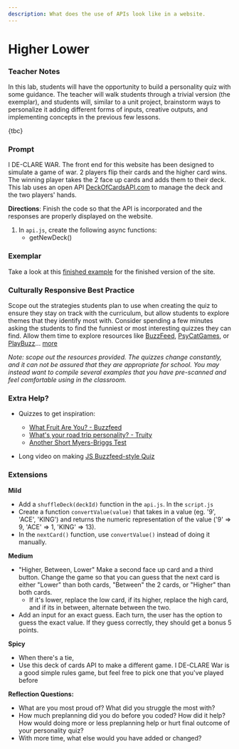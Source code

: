 ```yaml
---
description: What does the use of APIs look like in a website.
---
```


# Higher Lower

### Teacher Notes

In this lab, students will have the opportunity to build a personality quiz with some guidance. The teacher will walk students through a trivial version (the exemplar), and students will, similar to a unit project, brainstorm ways to personalize it adding different forms of inputs, creative outputs, and implementing concepts in the previous few lessons.

{tbc}

### Prompt

I DE-CLARE WAR. The front end for this website has been designed to simulate a game of war. 2 players flip their cards and the higher card wins. The winning player takes the 2 face up cards and adds them to their deck. This lab uses an open API [DeckOfCardsAPI.com](https://deckofcardsapi.com/) to manage the deck and the two players' hands. 

**Directions**: Finish the code so that the API is incorporated and the responses are properly displayed on the website.

1. In `api.js`, create the following async functions:
    - getNewDeck()

### Exemplar

Take a look at this [finished example](./U3LAB2-Exemplar/index.html) for the finished version of the site.

### Culturally Responsive Best Practice

Scope out the strategies students plan to use when creating the quiz to ensure they stay on track with the curriculum, but allow students to explore themes that they identify most with. Consider spending a few minutes asking the students to find the funniest or most interesting quizzes they can find. Allow them time to explore resources like [BuzzFeed](https://www.buzzfeed.com/quizzes), [PsyCatGames](https://psycatgames.com/quiz/), or [PlayBuzz](https://www.playbuzz.com/quizzes/personality)... [more](https://funpersonalityquizzes.net/)

_Note: scope out the resources provided. The quizzes change constantly, and it can not be assured that they are appropriate for school. You may instead want to compile several examples that you have pre-scanned and feel comfortable using in the classroom._

### Extra Help?

- Quizzes to get inspiration:
    - [What Fruit Are You? - Buzzfeed](https://www.buzzfeed.com/natalyalobanova/what-fruit-are-you)
    - [What's your road trip personality? - Truity](https://www.truity.com/test/travel-personality-test)
    - [Another Short Myers-Briggs Test](https://dynomight.net/mbti/)

- Long video on making [JS Buzzfeed-style Quiz](https://www.youtube.com/watch?v=7x2Zk1qwBBU)

### Extensions

**Mild**

- Add a `shuffleDeck(deckId)` function in the `api.js`. In the `script.js`
- Create a function `convertValue(value)` that takes in a value (eg. '9', 'ACE', 'KING') and returns the numeric representation of the value ('9' => 9, 'ACE' => 1, 'KING' => 13).
- In the `nextCard()` function, use `convertValue()` instead of doing it manually. 

**Medium**

- "Higher, Between, Lower" Make a second face up card and a third button. Change the game so that you can guess that the next card is either "Lower" than both cards, "Between" the 2 cards, or "Higher" than both cards. 
    - If it's lower, replace the low card, if its higher, replace the high card, and if its in between, alternate between the two.
- Add an input for an exact guess. Each turn, the user has the option to guess the exact value. If they guess correctly, they should get a bonus 5 points.

**Spicy**

- When there's a tie, 
- Use this deck of cards API to make a different game. I DE-CLARE War is a good simple rules game, but feel free to pick one that you've played before


**Reflection Questions:**

- What are you most proud of? What did you struggle the most with?
- How much preplanning did you do before you coded? How did it help? How would doing more or less preplanning help or hurt final outcome of your personality quiz?
- With more time, what else would you have added or changed?